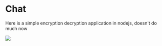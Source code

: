 # Chat

Here is a simple encryption decryption application in nodejs, doesn't do much now

![](https://github.com/john8675309/chat/blob/master/screen.gif)
